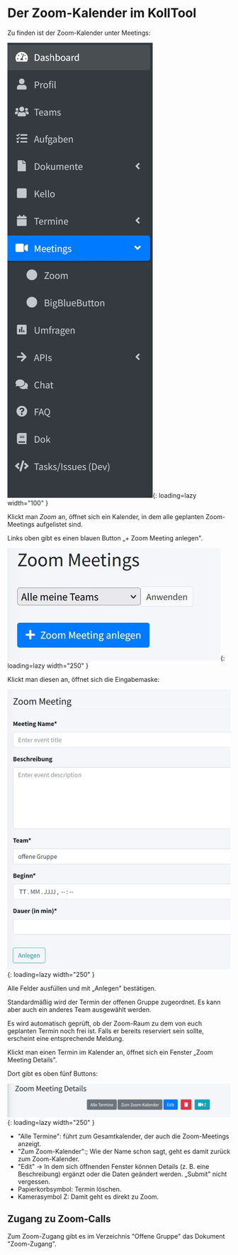 # Der Zoom-Kalender im KollTool

Zu finden ist der Zoom-Kalender unter Meetings:

![Link zum Zoom-Kalender in der Sidebar](attachments/Zoom-Kalender-finden.JPG){: loading=lazy width="100" }

Klickt man *Zoom* an, öffnet sich ein Kalender, in dem alle geplanten
Zoom-Meetings aufgelistet sind.

Links oben gibt es einen blauen Button „+ Zoom Meeting anlegen".

![Button Zoom-Meeting anlegen](attachments/Zoom-Meeting-anlegen1.JPG){: loading=lazy width="250" }

Klickt man diesen an, öffnet sich die Eingabemaske:

![Eingabemaske Neues Zoom-Meeting](attachments/Zoom-Meeting-anlegen2.JPG){: loading=lazy width="250" }

Alle Felder ausfüllen und mit „Anlegen" bestätigen.

Standardmäßig wird der Termin der offenen Gruppe zugeordnet. Es kann aber auch ein anderes Team ausgewählt werden.

Es wird automatisch geprüft, ob der Zoom-Raum zu dem von euch geplanten
Termin noch frei ist. Falls er bereits reserviert sein sollte, erscheint
eine entsprechende Meldung.

Klickt man einen Termin im Kalender an, öffnet sich ein Fenster „Zoom
Meeting Details".

Dort gibt es oben fünf Buttons:

![Buttons im Zoom-Kalender](attachments/Screenshot-Zoom-Meeting-Details.JPG){: loading=lazy width="250" }

- "Alle Termine": führt zum Gesamtkalender, der auch die Zoom-Meetings anzeigt.
- "Zum Zoom-Kalender":;  Wie der Name schon sagt, geht es damit zurück zum
Zoom-Kalender.
- "Edit" &rarr; In dem sich öffnenden Fenster können Details (z.&nbsp;B. eine
Beschreibung) ergänzt oder die Daten geändert werden. „Submit" nicht
vergessen.
- Papierkorbsymbol: Termin löschen.
- Kamerasymbol Z: Damit geht es direkt zu Zoom.

## Zugang zu Zoom-Calls

Zum Zoom-Zugang gibt es im Verzeichnis "Offene Gruppe" das Dokument "Zoom-Zugang".
